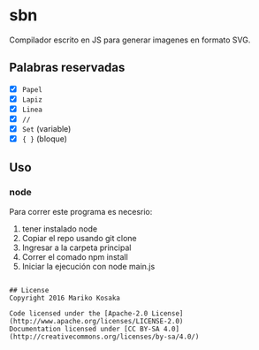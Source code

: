 # sbn

Compilador escrito en JS para generar imagenes en formato SVG.

## Palabras reservadas
- [x] `Papel`
- [x] `Lapiz`
- [x] `Linea`
- [x] `//`
- [x] `Set` (variable)
- [x] `{ }` (bloque)

## Uso

### node
Para correr este programa es necesrio:
1. tener instalado node
2. Copiar el repo usando git clone
3. Ingresar a la carpeta principal
4. Correr el comado npm install
5. Iniciar la ejecución con node main.js

```

## License
Copyright 2016 Mariko Kosaka

Code licensed under the [Apache-2.0 License](http://www.apache.org/licenses/LICENSE-2.0)
Documentation licensed under [CC BY-SA 4.0](http://creativecommons.org/licenses/by-sa/4.0/)